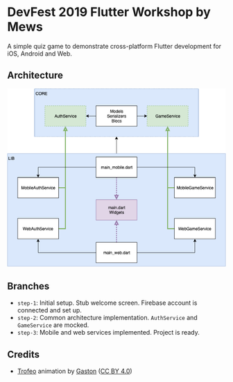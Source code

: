 # DevFest 2019 Flutter Workshop by Mews

A simple quiz game to demonstrate cross-platform Flutter development for iOS, Android and Web.

## Architecture

![](architecture.png)

## Branches

- `step-1`: Initial setup. Stub welcome screen. Firebase account is connected and set up.
- `step-2`: Common architecture implementation. `AuthService` and `GameService` are mocked.
- `step-3`: Mobile and web services implemented. Project is ready.

## Credits

- [Trofeo](https://www.2dimensions.com/a/budindepan/files/flare/trofeo/preview) animation by [Gaston](https://www.2dimensions.com/a/budindepan) ([CC BY 4.0](https://creativecommons.org/licenses/by/4.0/))
